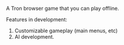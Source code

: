 A Tron browser game that you can play offline.

Features in development:
1. Customizable gameplay (main menus, etc)
2. AI development.
